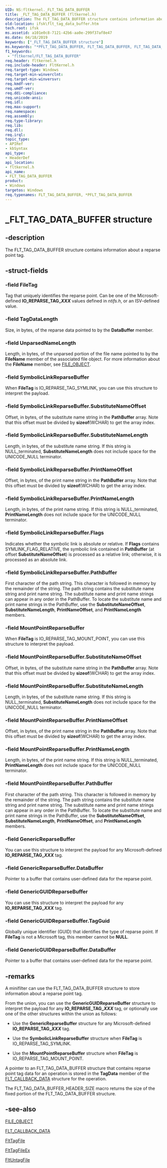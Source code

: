 ```yaml
---
UID: NS:fltkernel._FLT_TAG_DATA_BUFFER
title: _FLT_TAG_DATA_BUFFER (fltkernel.h)
description: The FLT_TAG_DATA_BUFFER structure contains information about a reparse point tag.
old-location: ifsk\flt_tag_data_buffer.htm
tech.root: ifsk
ms.assetid: a101e0c8-7121-42b6-aa0e-299f37af8e47
ms.date: 04/18/2019
keywords: ["_FLT_TAG_DATA_BUFFER structure"]
ms.keywords: "*PFLT_TAG_DATA_BUFFER, FLT_TAG_DATA_BUFFER, FLT_TAG_DATA_BUFFER structure [Installable File System Drivers], FltSystemStructures_47092b0b-5a4b-40eb-8b5f-f0a182d5e509.xml, PFLT_TAG_DATA_BUFFER, PFLT_TAG_DATA_BUFFER structure pointer [Installable File System Drivers], _FLT_TAG_DATA_BUFFER, fltkernel/FLT_TAG_DATA_BUFFER, fltkernel/PFLT_TAG_DATA_BUFFER, ifsk.flt_tag_data_buffer"
f1_keywords:
 - "fltkernel/FLT_TAG_DATA_BUFFER"
req.header: fltkernel.h
req.include-header: FltKernel.h
req.target-type: Windows
req.target-min-winverclnt:
req.target-min-winversvr:
req.kmdf-ver:
req.umdf-ver:
req.ddi-compliance:
req.unicode-ansi:
req.idl:
req.max-support:
req.namespace:
req.assembly:
req.type-library:
req.lib:
req.dll:
req.irql:
topic_type:
- APIRef
- kbSyntax
api_type:
- HeaderDef
api_location:
- fltkernel.h
api_name:
- FLT_TAG_DATA_BUFFER
product:
- Windows
targetos: Windows
req.typenames: FLT_TAG_DATA_BUFFER, *PFLT_TAG_DATA_BUFFER
---
```


# _FLT_TAG_DATA_BUFFER structure

## -description

The FLT_TAG_DATA_BUFFER structure contains information about a reparse point tag.

## -struct-fields

### -field FileTag

Tag that uniquely identifies the reparse point. Can be one of the Microsoft-defined **IO_REPARSE_TAG_*XXX*** values defined in *ntifs.h*, or an ISV-defined value.

### -field TagDataLength

Size, in bytes, of the reparse data pointed to by the **DataBuffer** member.

### -field UnparsedNameLength

Length, in bytes, of the unparsed portion of the file name pointed to by the **FileName** member of the associated file object.  For more information about the **FileName** member, see [FILE_OBJECT](https://docs.microsoft.com/windows-hardware/drivers/ddi/wdm/ns-wdm-_file_object).

### -field SymbolicLinkReparseBuffer

When **FileTag** is IO_REPARSE_TAG_SYMLINK, you can use this structure to interpret the payload.

### -field SymbolicLinkReparseBuffer.SubstituteNameOffset

Offset, in bytes, of the substitute name string in the **PathBuffer** array. Note that this offset must be divided by **sizeof**(WCHAR) to get the array index.

### -field SymbolicLinkReparseBuffer.SubstituteNameLength

Length, in bytes, of the substitute name string. If this string is NULL_terminated, **SubstituteNameLength** does not include space for the UNICODE_NULL terminator.

### -field SymbolicLinkReparseBuffer.PrintNameOffset

Offset, in bytes, of the print name string in the **PathBuffer** array. Note that this offset must be divided by **sizeof**(WCHAR) to get the array index.

### -field SymbolicLinkReparseBuffer.PrintNameLength

Length, in bytes, of the print name string. If this string is NULL_terminated, **PrintNameLength** does not include space for the UNICODE_NULL terminator.

### -field SymbolicLinkReparseBuffer.Flags

Indicates whether the symbolic link is absolute or relative. If **Flags** contains SYMLINK_FLAG_RELATIVE, the symbolic link contained in **PathBuffer** (at offset **SubstituteNameOffset**) is processed as a relative link; otherwise, it is processed as an absolute link.

### -field SymbolicLinkReparseBuffer.PathBuffer

First character of the path string. This character is followed in memory by the remainder of the string. The path string contains the substitute name string and print name string. The substitute name and print name strings can appear in any order in the PathBuffer. To locate the substitute name and print name strings in the PathBuffer, use the **SubstituteNameOffset**, **SubstituteNameLength**, **PrintNameOffset**, and **PrintNameLength** members.

### -field MountPointReparseBuffer

When **FileTag** is IO_REPARSE_TAG_MOUNT_POINT, you can use this structure to interpret the payload.

### -field MountPointReparseBuffer.SubstituteNameOffset

Offset, in bytes, of the substitute name string in the **PathBuffer** array. Note that this offset must be divided by **sizeof**(WCHAR) to get the array index.

### -field MountPointReparseBuffer.SubstituteNameLength

Length, in bytes, of the substitute name string. If this string is NULL_terminated, **SubstituteNameLength** does not include space for the UNICODE_NULL terminator.

### -field MountPointReparseBuffer.PrintNameOffset

Offset, in bytes, of the print name string in the **PathBuffer** array. Note that this offset must be divided by **sizeof**(WCHAR) to get the array index.

### -field MountPointReparseBuffer.PrintNameLength

Length, in bytes, of the print name string. If this string is NULL_terminated, **PrintNameLength** does not include space for the UNICODE_NULL terminator.

### -field MountPointReparseBuffer.PathBuffer

First character of the path string. This character is followed in memory by the remainder of the string. The path string contains the substitute name string and print name string. The substitute name and print name strings can appear in any order in the PathBuffer. To locate the substitute name and print name strings in the PathBuffer, use the **SubstituteNameOffset**, **SubstituteNameLength**, **PrintNameOffset**, and **PrintNameLength** members.

### -field GenericReparseBuffer

You can use this structure to interpret the payload for any Microsoft-defined **IO_REPARSE_TAG_*XXX*** tag.

### -field GenericReparseBuffer.DataBuffer

Pointer to a buffer that contains user-defined data for the reparse point.

### -field GenericGUIDReparseBuffer

You can use this structure to interpret the payload for any **IO_REPARSE_TAG_*XXX*** tag.

### -field GenericGUIDReparseBuffer.TagGuid

Globally unique identifier (GUID) that identifies the type of reparse point. If **FileTag** is not a Microsoft tag, this member cannot be **NULL**.

### -field GenericGUIDReparseBuffer.DataBuffer

Pointer to a buffer that contains user-defined data for the reparse point.

## -remarks

A minifilter can use the FLT_TAG_DATA_BUFFER structure to store information about a reparse point tag.

From the union, you can use the **GenericGUIDReparseBuffer** structure to interpret the payload for any **IO_REPARSE_TAG_*XXX*** tag, or optionally use one of the other structures within the union as follows:

* Use the **GenericReparseBuffer** structure for any Microsoft-defined **IO_REPARSE_TAG_*XXX*** tag.

* Use the **SymbolicLinkReparseBuffer** structure when **FileTag** is IO_REPARSE_TAG_SYMLINK.

* Use the **MountPointReparseBuffer** structure when **FileTag** is IO_REPARSE_TAG_MOUNT_POINT.

A pointer to an FLT_TAG_DATA_BUFFER structure that contains reparse point tag data for an operation is stored in the **TagData** member of the [FLT_CALLBACK_DATA](ns-fltkernel-_flt_callback_data.md) structure for the operation.

The FLT_TAG_DATA_BUFFER_HEADER_SIZE macro returns the size of the fixed portion of the FLT_TAG_DATA_BUFFER structure.

## -see-also

[FILE_OBJECT](https://docs.microsoft.com/windows-hardware/drivers/ddi/wdm/ns-wdm-_file_object)

[FLT_CALLBACK_DATA](ns-fltkernel-_flt_callback_data.md)

[FltTagFile](nf-fltkernel-flttagfile.md)

[FltTagFileEx](nf-fltkernel-flttagfileex.md)

[FltUntagFile](nf-fltkernel-fltuntagfile.md)

